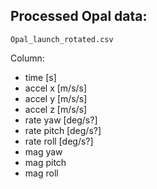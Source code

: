 ## Processed Opal data:

`Opal_launch_rotated.csv`

Column:

 - time [s]
 - accel x [m/s/s]
 - accel y [m/s/s]
 - accel z [m/s/s]
 - rate yaw [deg/s?]
 - rate pitch [deg/s?]
 - rate roll [deg/s?]
 - mag yaw
 - mag pitch
 - mag roll
